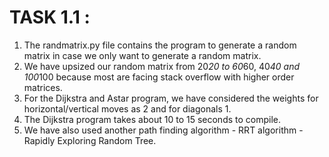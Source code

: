 # TASK 1.1 :
 
1. The randmatrix.py file contains the program to generate a random matrix in case we only want to generate a random matrix.
2. We have upsized our random matrix from 20*20 to 60*60, 40*40 and 100*100 because most are facing stack overflow with higher order matrices.
3. For the Dijkstra and Astar program, we have considered the weights for horizontal/vertical moves as 2 and for diagonals 1. 
4. The Dijkstra program takes about 10 to 15 seconds to compile.
5. We have also used another path finding algorithm - RRT algorithm - Rapidly Exploring Random Tree. 
